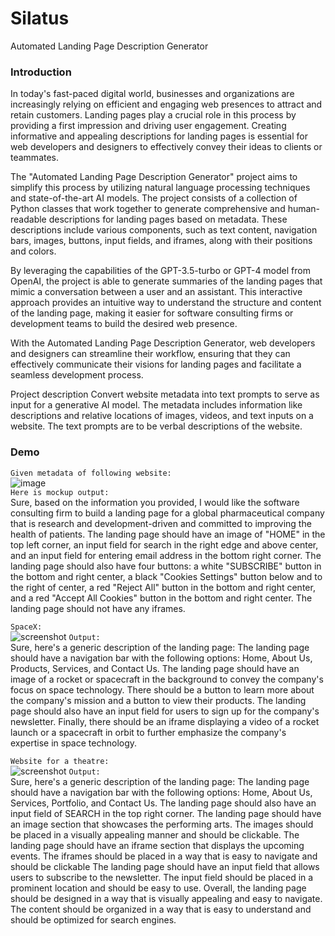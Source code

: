 # Silatus
Automated Landing Page Description Generator


### Introduction
In today's fast-paced digital world, businesses and organizations are increasingly relying on efficient and engaging web presences to attract and retain customers. Landing pages play a crucial role in this process by providing a first impression and driving user engagement. Creating informative and appealing descriptions for landing pages is essential for web developers and designers to effectively convey their ideas to clients or teammates.

The "Automated Landing Page Description Generator" project aims to simplify this process by utilizing natural language processing techniques and state-of-the-art AI models. The project consists of a collection of Python classes that work together to generate comprehensive and human-readable descriptions for landing pages based on metadata. These descriptions include various components, such as text content, navigation bars, images, buttons, input fields, and iframes, along with their positions and colors.

By leveraging the capabilities of the GPT-3.5-turbo or GPT-4 model from OpenAI, the project is able to generate summaries of the landing pages that mimic a conversation between a user and an assistant. This interactive approach provides an intuitive way to understand the structure and content of the landing page, making it easier for software consulting firms or development teams to build the desired web presence.

With the Automated Landing Page Description Generator, web developers and designers can streamline their workflow, ensuring that they can effectively communicate their visions for landing pages and facilitate a seamless development process.


Project description
Convert website metadata into text prompts to serve as input for a generative AI model. The metadata includes information like descriptions and relative locations of images, videos, and text inputs on a website. The text prompts are to be verbal descriptions of the website.



### Demo
`Given metadata of following website:`<br>
![image](https://user-images.githubusercontent.com/71195307/233437412-fd8343a7-ee77-4034-88fe-f451f48cbccf.png)<br>
`Here is mockup output:`<br>
Sure, based on the information you provided, I would like the software consulting firm to build a landing page for a global pharmaceutical company that is research and development-driven and committed to improving the health of patients. The landing page should have an image of "HOME" in the top left corner, an input field for search in the right edge and above center, and an input field for entering email address in the bottom right corner. The landing page should also have four buttons: a white "SUBSCRIBE" button in the bottom and right center, a black "Cookies Settings" button below and to the right of center, a red "Reject All" button in the bottom and right center, and a red "Accept All Cookies" button in the bottom and right center. The landing page should not have any iframes.

`SpaceX:`<br>
![screenshot](https://user-images.githubusercontent.com/97744180/233453411-e03ba78d-54e1-4a15-9db7-c55ba417f0f9.png)
`Output:`<br>
Sure, here's a generic description of the landing page:
The landing page should have a navigation bar with the following options: Home, About Us, Products, Services, and Contact Us. The landing page should have an image of a rocket or spacecraft in the background to convey the company's focus on space technology. There should be a button to learn more about the company's mission and a button to view their products. The landing page should also have an input field for users to sign up for the company's newsletter. Finally, there should be an iframe displaying a video of a rocket launch or a spacecraft in orbit to further emphasize the company's expertise in space technology.

`Website for a theatre:`<br>
![screenshot](https://user-images.githubusercontent.com/97744180/233455058-956d8fea-ccd5-4115-869b-164d4547ca01.png)
`Output:`<br>
Sure, here's a generic description of the landing page:
The landing page should have a navigation bar with the following options: Home, About Us, Services, Portfolio, and Contact Us. The landing page should also have an input field of SEARCH in the top right corner.
The landing page should have an image section that showcases the performing arts. The images should be placed in a visually appealing manner and should be clickable.
The landing page should have an iframe section that displays the upcoming events. The iframes should be placed in a way that is easy to navigate and should be clickable
The landing page should have an input field that allows users to subscribe to the newsletter. The input field should be placed in a prominent location and should be easy to use. Overall, the landing page should be designed in a way that is visually appealing and easy to navigate. The content should be organized in a way that is easy to understand and should be optimized for search engines.
